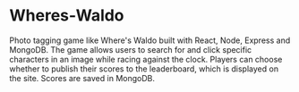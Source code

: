 # Wheres-Waldo
Photo tagging game like Where's Waldo built with React, Node, Express and MongoDB. The game allows users to search for and click specific characters in an image while racing against the clock. Players can choose whether to publish their scores to the leaderboard, which is displayed on the site. Scores are saved in MongoDB.
